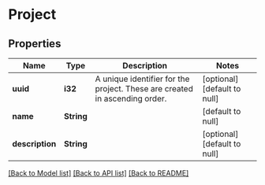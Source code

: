 # Project

## Properties
Name | Type | Description | Notes
------------ | ------------- | ------------- | -------------
**uuid** | **i32** | A unique identifier for the project. These are created in ascending order. | [optional] [default to null]
**name** | **String** |  | [default to null]
**description** | **String** |  | [optional] [default to null]

[[Back to Model list]](../README.md#documentation-for-models) [[Back to API list]](../README.md#documentation-for-api-endpoints) [[Back to README]](../README.md)


